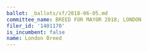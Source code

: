 ```yaml
---
ballot: _ballots/sf/2018-06-05.md
committee_name: BREED FOR MAYOR 2018; LONDON
filer_id: '1401170'
is_incumbent: false
name: London Breed
---
```


